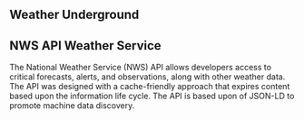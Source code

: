 ## Weather Underground

[](https://www.wunderground.com/member/api-keys)

## NWS API Weather Service
The National Weather Service (NWS) API allows developers access to critical forecasts, alerts, and observations, along with other weather data. The API was designed with a cache-friendly approach that expires content based upon the information life cycle. The API is based upon of JSON-LD to promote machine data discovery.

[](https://www.weather.gov/documentation/services-web-api)

